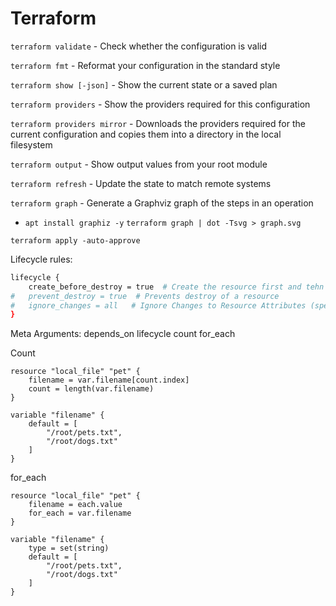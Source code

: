 # Terraform
`terraform validate` - Check whether the configuration is valid

`terraform fmt` - Reformat your configuration in the standard style

`terraform show [-json]` - Show the current state or a saved plan

`terraform providers` - Show the providers required for this configuration

`terraform providers mirror` - Downloads the providers required for the current configuration and copies them into a directory in the local filesystem

`terraform output` - Show output values from your root module

`terraform refresh` - Update the state to match remote systems

`terraform graph` - Generate a Graphviz graph of the steps in an operation
* `apt install graphiz -y`
`terraform graph | dot -Tsvg > graph.svg`

`terraform apply -auto-approve`

Lifecycle rules:
```bash
lifecycle {
    create_before_destroy = true  # Create the resource first and tehn destroy older
#   prevent_destroy = true  # Prevents destroy of a resource
#   ignore_changes = all   # Ignore Changes to Resource Attributes (specific/all)
}
```
Meta Arguments:
depends_on
lifecycle
count
for_each

Count
```hcl
resource "local_file" "pet" {
    filename = var.filename[count.index]
    count = length(var.filename)
}

variable "filename" {
    default = [
        "/root/pets.txt",
        "/root/dogs.txt"
    ]
}
```

for_each
```hcl
resource "local_file" "pet" {
    filename = each.value
    for_each = var.filename
}

variable "filename" {
    type = set(string)
    default = [
        "/root/pets.txt",
        "/root/dogs.txt"
    ]
}
```